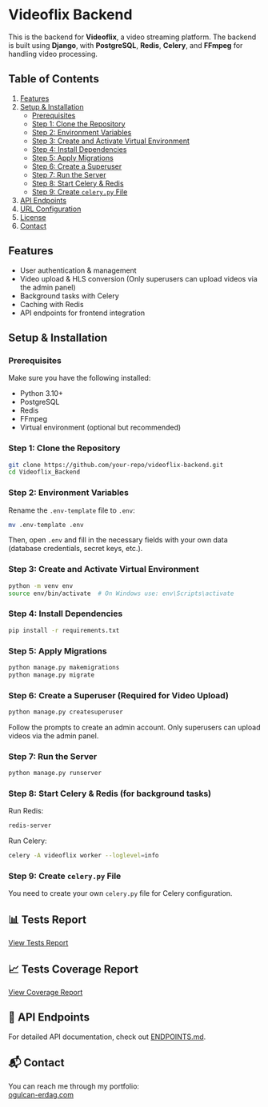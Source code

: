 # Videoflix Backend

This is the backend for **Videoflix**, a video streaming platform. The backend is built using **Django**, with **PostgreSQL**, **Redis**, **Celery**, and **FFmpeg** for handling video processing.

## Table of Contents
1. [Features](#features)
2. [Setup & Installation](#setup--installation)
   - [Prerequisites](#prerequisites)
   - [Step 1: Clone the Repository](#step-1-clone-the-repository)
   - [Step 2: Environment Variables](#step-2-environment-variables)
   - [Step 3: Create and Activate Virtual Environment](#step-3-create-and-activate-virtual-environment)
   - [Step 4: Install Dependencies](#step-4-install-dependencies)
   - [Step 5: Apply Migrations](#step-5-apply-migrations)
   - [Step 6: Create a Superuser](#step-6-create-a-superuser)
   - [Step 7: Run the Server](#step-7-run-the-server)
   - [Step 8: Start Celery & Redis](#step-8-start-celery--redis)
   - [Step 9: Create `celery.py` File](#step-9-create-celerypy-file)
3. [API Endpoints](#api-endpoints)
4. [URL Configuration](#url-configuration)
5. [License](#license)
6. [Contact](#contact)

## Features
- User authentication & management
- Video upload & HLS conversion (Only superusers can upload videos via the admin panel)
- Background tasks with Celery
- Caching with Redis
- API endpoints for frontend integration

## Setup & Installation

### Prerequisites
Make sure you have the following installed:
- Python 3.10+
- PostgreSQL
- Redis
- FFmpeg
- Virtual environment (optional but recommended)

### Step 1: Clone the Repository
```sh
git clone https://github.com/your-repo/videoflix-backend.git
cd Videoflix_Backend
```

### Step 2: Environment Variables
Rename the `.env-template` file to `.env`:
```sh
mv .env-template .env
```
Then, open `.env` and fill in the necessary fields with your own data (database credentials, secret keys, etc.).

### Step 3: Create and Activate Virtual Environment
```sh
python -m venv env
source env/bin/activate  # On Windows use: env\Scripts\activate
```

### Step 4: Install Dependencies
```sh
pip install -r requirements.txt
```

### Step 5: Apply Migrations
```sh
python manage.py makemigrations
python manage.py migrate
```

### Step 6: Create a Superuser (Required for Video Upload)
```sh
python manage.py createsuperuser
```
Follow the prompts to create an admin account. Only superusers can upload videos via the admin panel.

### Step 7: Run the Server
```sh
python manage.py runserver
```

### Step 8: Start Celery & Redis (for background tasks)
Run Redis:
```sh
redis-server
```
Run Celery:
```sh
celery -A videoflix worker --loglevel=info
```

### Step 9: Create `celery.py` File
You need to create your own `celery.py` file for Celery configuration.


## 📊 Tests Report  
[View Tests Report](https://docs.ogulcan-erdag.com/videoflix-backend/report.html?sort=result)  

## 📈 Tests Coverage Report  
[View Coverage Report](https://docs.ogulcan-erdag.com/videoflix-backend/htmlcov/index.html)  

## 🔗 API Endpoints  
For detailed API documentation, check out [ENDPOINTS.md](ENDPOINTS.md).  

## 📬 Contact  
You can reach me through my portfolio:  
[ogulcan-erdag.com](https://ogulcan-erdag.com) 

